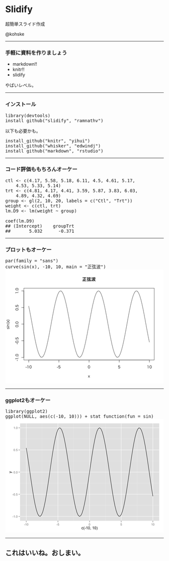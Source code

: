 # Slidify

超簡単スライド作成

@kohske

---
### 手軽に資料を作りましょう

- markdown!!
- knitr!!
- slidify

やばいレベル。

---
### インストール

<pre class="knitr"><div class="source">library(devtools)
install_github("slidify", "ramnathv")
</div></pre>


以下も必要かも。

<pre class="knitr"><div class="source">install_github("knitr", "yihui")
install_github("whisker", "edwindj")
install_github("markdown", "rstudio")
</div></pre>


---
### コード評価ももちろんオーケー

<pre class="knitr"><div class="source">ctl <- c(4.17, 5.58, 5.18, 6.11, 4.5, 4.61, 5.17, 
    4.53, 5.33, 5.14)
trt <- c(4.81, 4.17, 4.41, 3.59, 5.87, 3.83, 6.03, 
    4.89, 4.32, 4.69)
group <- gl(2, 10, 20, labels = c("Ctl", "Trt"))
weight <- c(ctl, trt)
lm.D9 <- lm(weight ~ group)

coef(lm.D9)
</div><div class="output">## (Intercept)    groupTrt 
##       5.032      -0.371 
</div></pre>


---
### プロットもオーケー

<pre class="knitr"><div class="source">par(family = "sans")
curve(sin(x), -10, 10, main = "正弦波")
</div><img src="figure/f32.png" class="plot" />
</pre>


---
### ggplot2もオーケー

<pre class="knitr"><div class="source">library(ggplot2)
ggplot(NULL, aes(c(-10, 10))) + stat_function(fun = sin)
</div><img src="figure/f33.png" class="plot" />
</pre>


---
## これはいいね。おしまい。

